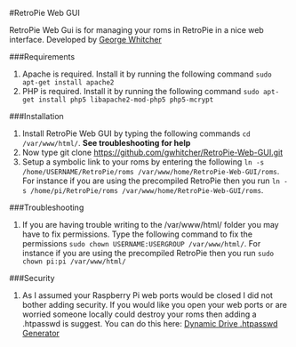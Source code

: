 #RetroPie Web GUI

RetroPie Web Gui is for managing your roms in RetroPie in a nice web interface.  Developed by [George Whitcher](http://georgewhitcher.com)

###Requirements

1. Apache is required.  Install it by running the following command `sudo apt-get install apache2`
1. PHP is required.  Install it by running the following command `sudo apt-get install php5 libapache2-mod-php5 php5-mcrypt`

###Installation
1. Install RetroPie Web GUI by typing the following commands `cd /var/www/html/`.  **See troubleshooting for help**
1. Now type git clone https://github.com/gwhitcher/RetroPie-Web-GUI.git
1. Setup a symbolic link to your roms by entering the following `ln -s /home/USERNAME/RetroPie/roms /var/www/home/RetroPie-Web-GUI/roms`.  For instance if you are using the precompiled RetroPie then you run `ln -s /home/pi/RetroPie/roms /var/www/home/RetroPie-Web-GUI/roms`.

###Troubleshooting
1. If you are having trouble writing to the /var/www/html/ folder you may have to fix permissions.  Type the following command to fix the permissions `sudo chown USERNAME:USERGROUP /var/www/html/`.  For instance if you are using the precompiled RetroPie then you run `sudo chown pi:pi /var/www/html/`

###Security
1. As I assumed your Raspberry Pi web ports would be closed I did not bother adding security.  If you would like you open your web ports or are worried someone locally could destroy your roms then adding a .htpasswd is suggest. You can do this here: [Dynamic Drive .htpasswd Generator](http://tools.dynamicdrive.com/password/)
